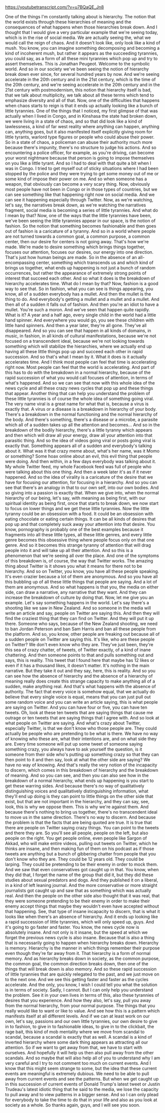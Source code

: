 https://youtubetranscript.com/?v=u7BQaQE_Jn8

 One of the things I'm constantly talking about is hierarchy. The notion that the world exists through these hierarchies of meaning and the consequences of what happens when those hierarchies break down. And I thought that I would give a very particular example that we're seeing today, which is in the rise of social media. We are actually seeing the, what we would call the reign of chaos. And it doesn't look like, only look like a kind of mush. You know, you can imagine something decomposing and becoming a kind of incoherent mush, but rather it appears as the succeeding tyrannies, you could say, as a form of all these mini tyrannies which pop up and try to assert themselves. This is Jonathan Peugeot. Welcome to the symbolic world. And so in our society we've been seeing the notion of hierarchy break down ever since, for several hundred years by now. And we're seeing accelerate in the 20th century and in the 21st century, which is the time of the 20th century, and we're seeing accelerate in the 20th century and in the 21st century with postmodernism, this notion that hierarchy itself is bad, that we talk about multiplicity, we talk about all these terms which tend to emphasize diversity and all of that. Now, one of the difficulties that happens when chaos starts to reign is that it ends up actually looking like a bunch of little tyrannies. One of the things that I noticed, my first glimpse of that was actually when I lived in Congo, and in Kinshasa the state had broken down, we were living in a state of chaos, and so that did look like a kind of lawlessness, a kind of far west reality where anything can happen, anything can, anything goes, but it also manifested itself explicitly giving room for little tyrants, warlord type figures or people who could abuse their power. So in a state of chaos, a policeman can abuse their authority much more because there's impunity, there's no structure to judge his actions. And so encountering a police officer, for example, as you're driving, can become your worst nightmare because that person is going to impose themselves on you like a little tyrant. And so I had to deal with that quite a bit when I was in Congo. I tried to get myself out of sticky situations where I had been stopped by the police and they were trying to get some money out of me or some kind of impose their power on me. And so when someone has a weapon, that obviously can become a very scary thing. Now, obviously most people have not been in Congo or in those types of countries, but we can see something like that happening right now on social media. And we can see it happening especially through Twitter. Now, as we're watching, let's say, the narratives break down, as we're watching the narratives fragment, social media is becoming a series of little tyrannies. And what do I mean by that? Now, one of the ways that the little tyrannies have been, we've been seeing the little tyrannies appear in our space, is the notion of fashion. So the notion that something becomes fashionable and then goes out of fashion is a caricature of a tyranny. And so in a world where people are not turned towards a common goal, a common purpose, a common center, then our desire for centers is not going away. That's how we're made. We're made to desire something which brings things together, focuses our attention, focuses our desires, our energy into one direction. That's just how human beings are made. So in the absence of an all-encompassing center, something which transcends us and which kind of brings us together, what ends up happening is not just a bunch of random occurrences, but rather the appearance of extremely strong points of interest that succeed each other. And so what it does is the breakdown of hierarchy accelerates time. What do I mean by that? Now, fashion is a good way to see that. So in fashion, what you can see is things appearing, you know, all of a sudden everybody has a mullet. And then the mullet is the thing to do. And everybody's getting a mullet and a mullet and a mullet. And then all of a sudden it falls out of fashion. And then you're an idiot to have a mullet. You're such a moron. And we've seen that happen quite rapidly. What is it? A year and a half ago, every single child in the world had a little hand spinner. And everywhere you would go, you see these children with little hand spinners. And then a year later, they're all gone. They've all disappeared. And so you can see that happen in all kinds of domains, in music, in fashion, in all kinds of cultural manifestations, because we're not focused on a transcendent ideal, because we're not looking towards something which will stabilize the hierarchies, where we actually end up having all these little things pop up and succeed each other in rapid succession. And so that's what I mean by it. What it does is it actually accelerates time. And I think most people can feel that time is accelerating right now. Most people can feel that the world is accelerating. And part of this has to do with the breakdown in a normal hierarchy, because of the rapid succession of what you would call focuses of attention, in terms of what's happened. And so we can see that now with this whole idea of the news cycle and all these crazy news cycles that pop up and these things that appear. Another thing that can help you understand the problem of these little tyrannies is of course the whole idea of something going viral. The very name viral is a great name for what that is, because a virus is exactly that. A virus or a disease is a breakdown in hierarchy of your body. There's a breakdown in the normal functioning and the normal hierarchy of the body. And there's something, there's a disease or a microbe, a parasite which all of a sudden takes up all the attention and becomes... And so in the breakdown of the bodily hierarchy, there's a little tyranny which appears and then which will draw all your energy, draw all your attention into that parasitic thing. And so the idea of videos going viral or posts going viral is exactly that. Something appears all of a sudden and everybody's talking about it. What was it that crazy meme about, what's her name, was it Momo or something? Some hoax online about an evil, this evil thing that people were doing. And then within, in a few days everybody was talking about it. My whole Twitter feed, my whole Facebook feed was full of people who were talking about this one thing. And then a week later it's as if it never happened. And so the idea of virality is a caricature of the desire that we have for focusing our attention, for focusing in a hierarchy. And so you can see that there's an analogy in that to our own self, into our own bodies. And so giving into a passion is exactly that. When we give into, when the normal hierarchy of our being, let's say, with meaning as being first, with our spiritual identity as being first, once that starts to break down, we now start to focus on lower things and we get these little tyrannies. Now the little tyranny could be an obsession with a food. It could be an obsession with eating chocolate or eating certain things. It can be all kinds of desires that pop up and that completely suck away your attention into that desire. You know, pornography is probably one of the best examples because it fragments into all these little types, all these little genres, and every little genre becomes this obsessive thing where people focus only on that one genre. And so it becomes this strange tyranny of attention that will drag people into it and will take up all their attention. And so this is a phenomenon that we're seeing all over the place. And one of the symptoms of this breakdown is, of course, the way that Twitter works. The amazing thing about Twitter is it shows you what it means for there not to be hierarchy. And so on Twitter, you know, you have all these people speaking. It's even crazier because a lot of them are anonymous. And so you have all this bubbling up of all these little things that people are saying. And a lot of them are anonymous. And so what happens is that you, the media on either side, can draw a narrative, any narrative that they want. And they can increase the breakdown of culture by doing that. Now, let me give you an example. Let's say something happens in the world. Let's say there's a shooting like we saw in New Zealand. And so someone in the media will write an article and say, people on Twitter are saying this. And then they will find the craziest thing that they can find on Twitter. And they will put it up there. Someone who says, because of the New Zealand shooting, we need to ban Jordan Peterson and ban Sam Harris and ban all these people from the platform. And so, you know, other people are freaking out because all of a sudden people on Twitter are saying this. It's like, who are these people on Twitter? We don't even know who they are. They've just been, they're this sea of crazy chatter, of tweets, of Twitter exactly, of a kind of inane chattering. And then someone points to that and pulls something out and says, this is reality. This tweet that I found here that maybe has 12 likes or even if it has a thousand likes, it doesn't matter. It's nothing in the main narrative. But they take it out and they say, here, this is reality. And so you can see how the absence of hierarchy and the absence of a hierarchy of meaning really does create this strange capacity to make anything all of a sudden, make anything real. And that's what happens with the absence of authority. The fact that every voice is somehow equal, that we actually do believe that every single voice is equal, means that you can just pull out some random voice and you can write an article saying, this is what people are saying on Twitter. And you can have four or five, you can have ten tweets. Oh, look at these ten tweets that are saying things that cause me outrage or ten tweets that are saying things that I agree with. And so look at what people on Twitter are saying. And what's crazy about Twitter, especially Twitter, is that we don't know who those people are. They could actually be people who are pretending to be what is there. We have no way of knowing who these are, what their intentions are, and on what side they are. Every time someone will put up some tweet of someone saying something crazy, you always have to ask yourself the question, is it someone from their side who's putting up something crazy so that they can then point to it and then say, look at what the other side are saying? We have no way of knowing. And that's really the very notion of the incapacity to discern, which comes in this breakdown of hierarchy and the breakdown of meaning. And so you can see, and then you can also see how in the breakdown of a normal hierarchy, what ends up happening is you start to get these warring sides. And because there's no way of qualitatively distinguishing voices and qualitatively distinguishing information, what they'll end up doing is they can point to little things on the other side that exist, but that are not important in the hierarchy, and they can say, see, look, this is why we oppose them. This is why we're against them. And because there's nothing to bring us together, there's no transcendent ideal to move us in the same direction. There's no way to discern. And because the problem is that the facts that are being quoted are true. It is true that there are people on Twitter saying crazy things. You can point to the tweets and there they are. So you'll see all people, people on the left, but also people on the right. You get people online, even people like Sargon of Akkad, who will make entire videos, pulling out tweets on Twitter, which he thinks are insane, and then making fun of them on his podcast as if those tweets are anything but a bunch of gibbering chatter from people that you don't know who they are. They could be 12 years old. They could be larping. They could be pretending to be their enemy in order to mock them. And we saw that even conservatives got caught up in that. You know, when they did that, I forget the name of the group that did it, but they did these studies about sexual predators and dogs. And they published it on a liberal, in a kind of left leaning journal. And the more conservative or more straight journalists got caught up and saw that as something which was actually real. And then the people on the other side also thought that it was real, that they were someone pretending to be their enemy in order to make their enemy accept things that maybe they wouldn't even have accepted without that happening. See, that type of insane incapacity to discern, that is what it looks like when there's an absence of hierarchy. And it ends up looking like a rapid succession of little tyrannies, which will only speed up, guys. And it's going to go faster and faster. You know, the news cycle now is absolutely insane. And not only is it insane, but the speed at which we forget the previous news cycle is also insane. Because that is also a thing that is necessarily going to happen when hierarchy breaks down. Hierarchy is memory. Hierarchy is the manner in which things remember their purpose even though they're far away from it. That hierarchy is a form of normal memory. And as hierarchy breaks down in society, as the common purpose, the common goal, the common direction breaks down, then one of the things that will break down is also memory. And so these rapid succession of little tyrannies that are quickly relegated to the past, and we just move on to the next one. And we see this getting faster and faster as the cycles accelerate. And the only, you know, I wish I could tell you what the solution is in terms of society. Sadly, I cannot. But I can only help you understand the problem. See it in your own lives in terms of this, also these tyrannies of desires that you experience. And how they also, let's say, pull you away from the normal hierarchy, from your normal purpose. The things that you really would like to want or like to value. And see how this is a pattern which manifests itself at all different levels. And if we can at least work on our own, let's say, passions and our own little tyrannies, our own desire to give in to fashion, to give in to fashionable ideas, to give in to the clickbait, the rage bait, this kind of mob mentality where we move from scandal to scandal, because a scandal is exactly that as well. A scandal is a kind of inverted hierarchy where some dark thing appears as attracting all our attention. So if we want to get away from that, we have to start with ourselves. And hopefully it will help us then also pull away from the other scandals. And so maybe that will also help all of you to understand why I am very careful and I try to not comment too much on current events. And I know that this might seem strange to some, but the idea that these current events are meaningful is extremely dubious. We need to be able to pull away from current events and see the patterns. But when we get caught up in this succession of current events of Donald Trump's latest tweet or Justin Trudeau's latest idiotic thing that he said to the media, we lose the capacity to pull away and to view patterns in a bigger sense. And so I can only plead for everybody to take the time to do that in your life and also as you look at society as a whole. So thanks again, guys, and I will see you soon.